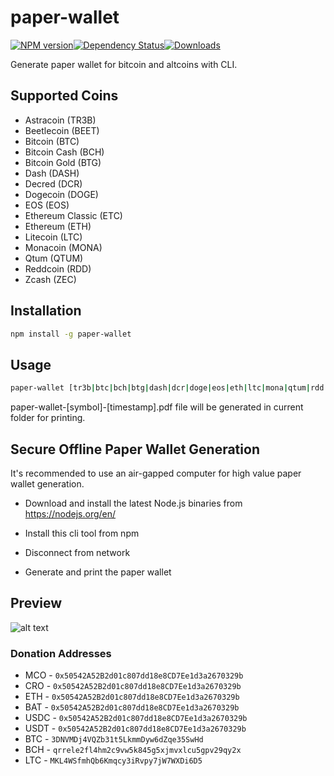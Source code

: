 # paper-wallet

[![NPM version][npm-image]][npm-url][![Dependency Status](https://david-dm.org/CryptoLover705/npm-paper-wallet-updated.svg?style=flat-square)](https://david-dm.org/CryptoLover705/npm-paper-wallet-updated)[![Downloads][downloads-image]][downloads-url]

[npm-image]: https://img.shields.io/npm/v/npm-paper-wallet-updated.svg?style=flat-square
[npm-url]: https://www.npmjs.com/package/npm-paper-wallet-updated
[downloads-image]: https://img.shields.io/npm/dm/npm-paper-wallet-updated.svg?style=flat-square
[downloads-url]: https://www.npmjs.com/package/npm-paper-wallet-updated

Generate paper wallet for bitcoin and altcoins with CLI.

## Supported Coins
* Astracoin (TR3B)
* Beetlecoin (BEET)
* Bitcoin (BTC)
* Bitcoin Cash (BCH)
* Bitcoin Gold (BTG)
* Dash (DASH)
* Decred (DCR)
* Dogecoin (DOGE)
* EOS (EOS)
* Ethereum Classic (ETC)
* Ethereum (ETH)
* Litecoin (LTC)
* Monacoin (MONA)
* Qtum (QTUM)
* Reddcoin (RDD)
* Zcash (ZEC)

## Installation
```bash
npm install -g paper-wallet
```

## Usage
```bash
paper-wallet [tr3b|btc|bch|btg|dash|dcr|doge|eos|eth|ltc|mona|qtum|rdd|zec]
```

paper-wallet-[symbol]-[timestamp].pdf file will be generated in current folder for printing.

## Secure Offline Paper Wallet Generation

It's recommended to use an air-gapped computer for high value paper wallet generation. 

* Download and install the latest Node.js binaries from https://nodejs.org/en/

* Install this cli tool from npm

* Disconnect from network

* Generate and print the paper wallet

## Preview

![alt text](https://raw.githubusercontent.com/CryptoLover705npm-paper-wallet-updated/master/preview.png)

### Donation Addresses
* MCO - `0x50542A52B2d01c807dd18e8CD7Ee1d3a2670329b` 
* CRO - `0x50542A52B2d01c807dd18e8CD7Ee1d3a2670329b`
* ETH - `0x50542A52B2d01c807dd18e8CD7Ee1d3a2670329b`
* BAT - `0x50542A52B2d01c807dd18e8CD7Ee1d3a2670329b`
* USDC - `0x50542A52B2d01c807dd18e8CD7Ee1d3a2670329b`
* USDT - `0x50542A52B2d01c807dd18e8CD7Ee1d3a2670329b`
* BTC - `3DNVMDj4VQZb31t5LkmmDyw6dZqe35SwHd` 
* BCH - `qrrele2fl4hm2c9vw5k845g5xjmvxlcu5gpv29qy2x`
* LTC - `MKL4WSfmhQb6Kmqcy3iRvpy7jW7WXDi6D5` 
 
